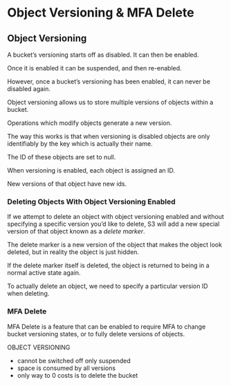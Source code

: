 # Object Versioning & MFA Delete

## Object Versioning

A bucket’s versioning starts off as disabled. It can then be enabled.

Once it is enabled it can be suspended, and then re-enabled.

However, once a bucket’s versioning has been enabled, it can never be disabled again.

Object versioning allows us to store multiple versions of objects within a bucket.

Operations which modify objects generate a new version.

The way this works is that when versioning is disabled objects are only identifiably by the key which is actually their name.

The ID of these objects are set to null.

When versioning is enabled, each object is assigned an ID.

New versions of that object have new ids.

### Deleting Objects With Object Versioning Enabled

If we attempt to delete an object with object versioning enabled and without specifying a specific version you’d like to delete, S3 will add a new special version of that object known as a _delete marker_.

The delete marker is a new version of the object that makes the object look deleted, but in reality the object is just hidden.

If the delete marker itself is deleted, the object is returned to being in a normal active state again.

To actually delete an object, we need to specify a particular version ID when deleting.

### MFA Delete

MFA Delete is a feature that can be enabled to require MFA to change bucket versioning states, or to fully delete versions of objects.

OBJECT VERSIONING 
- cannot be switched off only suspended 
- space is consumed by all versions 
- only way to 0 costs is to delete the bucket 


